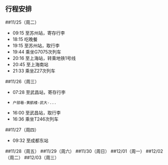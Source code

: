 行程安排
----
##11/25（周二）
* 09:15 至苏州站，寄存行李
* 18:15 吃晚餐
* 19:15 至苏州站，取行李
* 19:44 乘坐G7075次列车 
* 20:16 至上海站，转乘地铁1号线
* 20:45 至上海南站
* 21:33 乘坐Z27次列车

##11/26（周三）
* 07:28 至武昌站，寄存行李
*     户部巷-黄鹤楼-武大-...
* 16:00 至武昌站，取行李
* 16:36 乘坐T246次列车

##11/27（周四）
* 09:32 至成都东站

##11/28（周五）
##11/29（周六）
##11/30（周日）
##12/01（周一）
##12/02（周二）
##12/03（周三）
